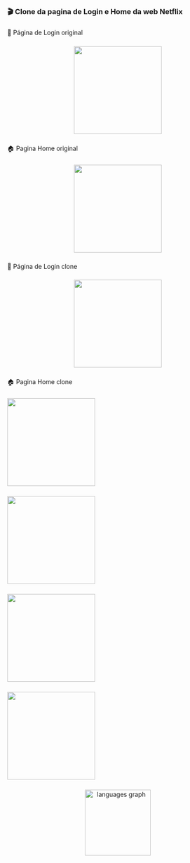 <h3 align="left">🎬 Clone da pagina de Login e Home da web Netflix</h3>

###

<p align="left">📩 Página de Login original</p>

###

<div align="center">
  <img height="200" src="https://www.oracleglobe.com/wp-content/uploads/2021/04/Screenshot-2021-04-29-at-23.54.52.png"  />
</div>

###

<p align="left">🏠 Pagina Home original</p>

###

<div align="center">
  <img height="200" src="https://i0.wp.com/www.geekechic.com/wp-content/uploads/2015/10/Netflix-home-personalizzata-con-micro-generi.jpg?ssl=1"  />
</div>

###

<p align="left">📩 Página de Login clone</p>

###

<div align="center">
  <img height="200" src="https://i.imgur.com/Svicez0.png"  />
</div>

###

<p align="left">🏠 Pagina Home clone</p>

###

<div align="left">
  <img height="200" src="https://i.imgur.com/b1RC5Gl.png"  />
</div>

###

<div align="left">
  <img height="200" src="https://i.imgur.com/1aklVOb.png"  />
</div>

###

<div align="left">
  <img height="200" src="https://i.imgur.com/4jIYONi.png"  />
</div>

###

<div align="left">
  <img height="200" src="https://i.imgur.com/EGKymO6.png"  />
</div>

###

<div align="center">
  <img src="https://github-readme-stats.vercel.app/api/top-langs?username=lari-blip&locale=en&hide_title=false&layout=compact&card_width=320&langs_count=5&theme=maroongold&hide_border=false&order=2" height="150" alt="languages graph"  />
</div>

###

